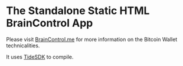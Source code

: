 # The Standalone Static HTML BrainControl App

Please visit [BrainControl.me](http://braincontrol.me) for more information on the Bitcoin Wallet technicalities.

It uses [TideSDK](http://www.tidesdk.org/) to compile.

